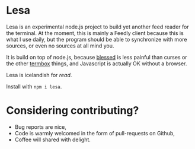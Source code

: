 # Lesa

Lesa is an experimental node.js project to build yet another feed reader for
the terminal. At the moment, this is mainly a Feedly client because this is
what I use daily, but the program should be able to synchronize with more
sources, or even no sources at all mind you.

It is build on top of node.js, because [blessed][blessed] is less painful than
curses or the other [termbox][termbox] things, and Javascript is actually OK
without a browser.

Lesa is icelandish for *read*.

Install with `npm i lesa`.

[blessed]: https://github.com/chjj/blessed
[termbox]: https://github.com/nsf/termbox

# Considering contributing?

 - Bug reports are nice,
 - Code is warmly welcomed in the form of pull-requests on Github,
 - Coffee will shared with delight.
